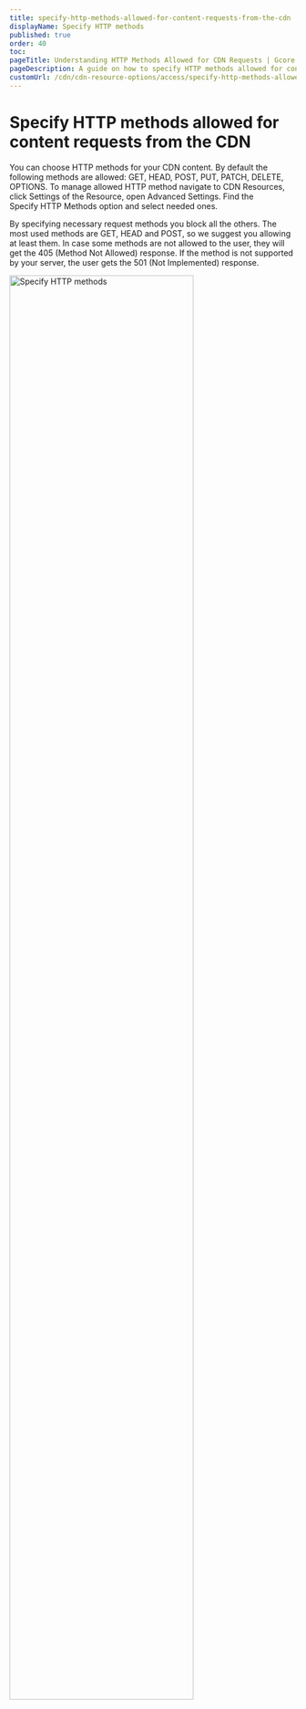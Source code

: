 ```yaml
---
title: specify-http-methods-allowed-for-content-requests-from-the-cdn
displayName: Specify HTTP methods
published: true
order: 40
toc:
pageTitle: Understanding HTTP Methods Allowed for CDN Requests | Gcore
pageDescription: A guide on how to specify HTTP methods allowed for content requests from CDN.
customUrl: /cdn/cdn-resource-options/access/specify-http-methods-allowed-for-content-requests-from-the-cdn
---
```

# Specify HTTP methods allowed for content requests from the CDN

You can choose HTTP methods for your CDN content. By default the following methods are allowed: GET, HEAD, POST, PUT, PATCH, DELETE, OPTIONS. To manage allowed HTTP method navigate to CDN Resources, click Settings of the Resource, open Advanced Settings. Find the Specify HTTP Methods option and select needed ones.

By specifying necessary request methods you block all the others. The most used methods are GET, HEAD and POST, so we suggest you allowing at least them. In case some methods are not allowed to the user, they will get the 405 (Method Not Allowed) response. If the method is not supported by your server, the user gets the 501 (Not Implemented) response.  

<img src="https://assets.gcore.pro/docs/cdn/cdn-resource-options/security/specify-http-methods-allowed-for-content-requests-from-the-cdn/Screenshot-2018-1-3_G-Core_Labs_Resources_Settings_8_.png" alt="Specify HTTP methods" width="80%">